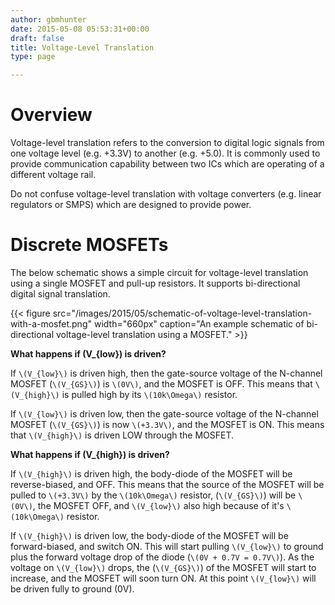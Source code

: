 ```yaml
---
author: gbmhunter
date: 2015-05-08 05:53:31+00:00
draft: false
title: Voltage-Level Translation
type: page

---
```


# Overview

Voltage-level translation refers to the conversion to digital logic signals from one voltage level (e.g. +3.3V) to another (e.g. +5.0). It is commonly used to provide communication capability between two ICs which are operating of a different voltage rail.

Do not confuse voltage-level translation with voltage converters (e.g. linear regulators or SMPS) which are designed to provide power.

# Discrete MOSFETs

The below schematic shows a simple circuit for voltage-level translation using a single MOSFET and pull-up resistors. It supports bi-directional digital signal translation.

{{< figure src="/images/2015/05/schematic-of-voltage-level-translation-with-a-mosfet.png" width="660px" caption="An example schematic of bi-directional voltage-level translation using a MOSFET."  >}}

**What happens if \(V_{low}\) is driven?**

If `\(V_{low}\)` is driven high, then the gate-source voltage of the N-channel MOSFET (`\(V_{GS}\)`) is `\(0V\)`, and the MOSFET is OFF. This means that `\(V_{high}\)` is pulled high by its `\(10k\Omega\)` resistor.

If `\(V_{low}\)` is driven low, then the gate-source voltage of the N-channel MOSFET (`\(V_{GS}\)`) is now `\(+3.3V\)`, and the MOSFET is ON. This means that `\(V_{high}\)` is driven LOW through the MOSFET.

**What happens if \(V_{high}\) is driven?**

If `\(V_{high}\)` is driven high, the body-diode of the MOSFET will be reverse-biased, and OFF. This means that the source of the MOSFET will be pulled to `\(+3.3V\)` by the `\(10k\Omega\)` resistor, (`\(V_{GS}\)`) will be `\(0V\)`, the MOSFET OFF, and `\(V_{low}\)` also high because of it's `\(10k\Omega\)` resistor.

If `\(V_{high}\)` is driven low, the body-diode of the MOSFET will be forward-biased, and switch ON. This will start pulling `\(V_{low}\)` to ground plus the forward voltage drop of the diode (`\(0V + 0.7V = 0.7V\)`). As the voltage on `\(V_{low}\)` drops, the (`\(V_{GS}\)`) of the MOSFET will start to increase, and the MOSFET will soon turn ON. At this point `\(V_{low}\)` will be driven fully to ground (0V).
